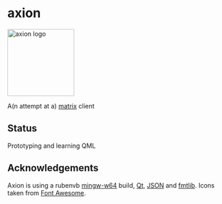 # axion
<img src="https://github.com/mwkpe/axion/blob/master/res/img/icon.png" alt="axion logo" width="150">

A(n attempt at a) [matrix](http://matrix.org) client

Status
---
Prototyping and learning QML

Acknowledgements
---
Axion is using a rubenvb [mingw-w64](https://sourceforge.net/projects/mingw-w64/files/Toolchains%20targetting%20Win64/Personal%20Builds/mingw-builds) build, [Qt](http://https://www.qt.io), [JSON](https://github.com/nlohmann/json) and [fmtlib](https://github.com/fmtlib/fmt). Icons taken from [Font Awesome](http://fontawesome.io).

